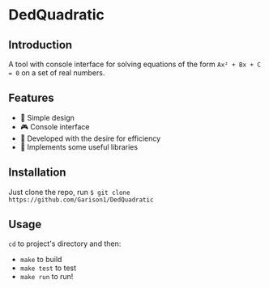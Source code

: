 # DedQuadratic

## Introduction

A tool with console interface for solving equations of the form `Ax² + Bx + C = 0` on a set of real numbers.

## Features

- 🌈 Simple design
- 🎮 Console interface
- 🚀 Developed with the desire for efficiency
- 🧩 Implements some useful libraries

## Installation

Just clone the repo, run `$ git clone https://github.com/Garison1/DedQuadratic`

## Usage

`cd` to project's directory and then:
- `make` to build
- `make test` to test
- `make run` to run!
